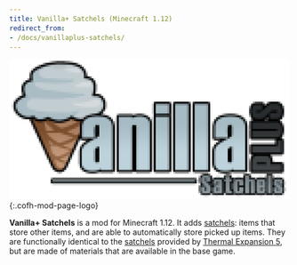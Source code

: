 ```yaml
---
title: Vanilla+ Satchels (Minecraft 1.12)
redirect_from:
- /docs/vanillaplus-satchels/
---
```


![Vanilla+ Satchels logo](/assets/images/modlogos/vanillaplus-satchels.png){:.cofh-mod-page-logo}


**Vanilla+ Satchels** is a mod for Minecraft 1.12. It adds
[satchels](/docs/1.12/vanillaplus-satchels/satchel/): items that store other
items, and are able to automatically store picked up items. They are
functionally identical to the [satchels](/docs/1.12/thermal-expansion/satchel/)
provided by [Thermal Expansion 5](/docs/1.12/thermal-expansion/), but are made
of materials that are available in the base game.
